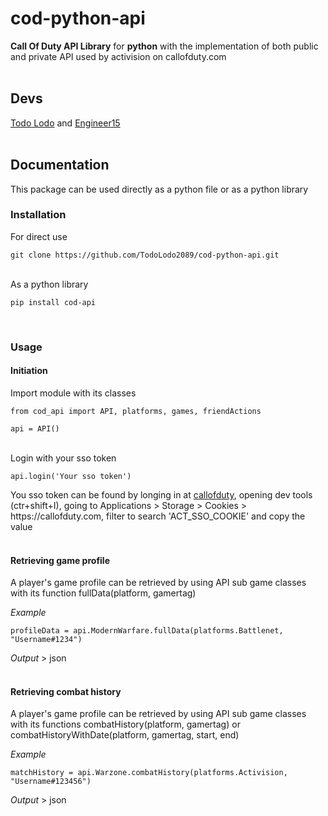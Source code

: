 # cod-python-api
**Call Of Duty API Library** for **python** with the implementation of both public and private API used by activision on 
callofduty.com
<br>
<br>
## Devs
[Todo Lodo](https://github.com/TodoLodo2089) and [Engineer15](https://github.com/Engineer152)
<br>
<br>
## Documentation
This package can be used directly as a python file or as a python library
### Installation
 For direct use 
 <br>
```
git clone https://github.com/TodoLodo2089/cod-python-api.git
```
<br>
As a python library

```
pip install cod-api
```
<br>

### Usage
#### Initiation
Import module with its classes
<br>
```
from cod_api import API, platforms, games, friendActions

api = API()
```
<br>
Login with your sso token

```
api.login('Your sso token')
```
You sso token can be found by longing in at [callofduty](https://my.callofduty.com/), opening dev tools (ctr+shift+I),
going to Applications > Storage > Cookies > <span>https</span>://callofduty.com, filter to search 'ACT_SSO_COOKIE' and 
copy the value
<br><br>
#### Retrieving game profile
A player's game profile can be retrieved by using API sub game classes with its function fullData(platform, gamertag)

*Example*
```
profileData = api.ModernWarfare.fullData(platforms.Battlenet, "Username#1234")
```
*Output* > json
<br><br>
#### Retrieving combat history
A player's game profile can be retrieved by using API sub game classes with its functions combatHistory(platform, gamertag) or 
combatHistoryWithDate(platform, gamertag, start, end)

*Example*
```
matchHistory = api.Warzone.combatHistory(platforms.Activision, "Username#123456")
```
*Output* > json
